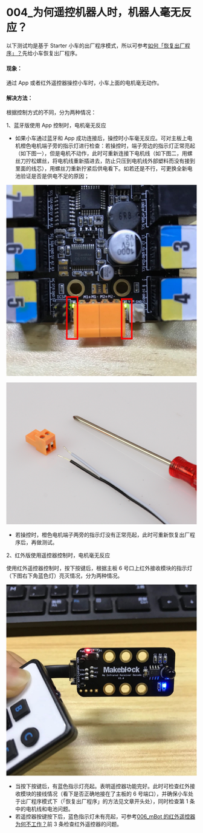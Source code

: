 # 004\_为何遥控机器人时，机器人毫无反应？

以下测试均是基于 Starter 小车的出厂程序模式，所以可参考[如何「恢复出厂程序」？](../tips/ru-he-hui-fu-chu-chang-cheng-xu.md)先给小车恢复出厂程序。

#### 现象：

通过 App 或者红外遥控器操控小车时，小车上面的电机毫无动作。

#### 解决方法：

根据控制方式的不同，分为两种情况：

1、蓝牙版使用 App 控制时，电机毫无反应

* 如果小车通过蓝牙和 App 成功连接后，操控时小车毫无反应。可对主板上电机橙色电机端子旁的指示灯进行检查：若操控时，端子旁边的指示灯正常亮起（如下图一），但是电机不动作，此时可重新连接下电机线（如下图二，用螺丝刀拧松螺丝，将电机线重新插进去，防止只压到电机线外部塑料而没有接到里面的线芯），用螺丝刀重新拧紧后供电看下。如若还是不行，可更换全新电池验证是否是供电不足的原因；

![&#x56FE;&#x4E00;](../.gitbook/assets/orionmotor-fu-ben.jpg)

![&#x56FE;&#x4E8C;](../.gitbook/assets/starter-dian-ji-xian.png)

* 若操控时，橙色电机端子两旁的指示灯没有正常亮起，此时可重新恢复出厂程序后，再做测试。

2、红外版使用遥控器控制时，电机毫无反应

使用红外遥控器控制时，按下按键后，根据主板 6 号口上红外接收模块的指示灯（下图右下角蓝色灯）亮灭情况，分为两种情况。

![](../.gitbook/assets/starter-hong-wai-mo-kuai.jpg)

* 当按下按键后，有蓝色指示灯亮起。表明遥控器功能完好。此时可检查红外接收模块的接线情况（看下是否正确地接在了主板的 6 号端口），并确保小车处于出厂程序模式下（「恢复出厂程序」的方法见文章开头处），同时检查第 1 条中的电机线和电池问题。
* 若遥控器按键按下后，蓝色指示灯未有亮起，可参考[006\_mBot 的红外遥控器为何不工作？](../mbot/006mbot-de-hong-wai-yao-kong-qi-wei-he-bu-gong-zuo.md)前 3 条检查红外遥控器的问题。



